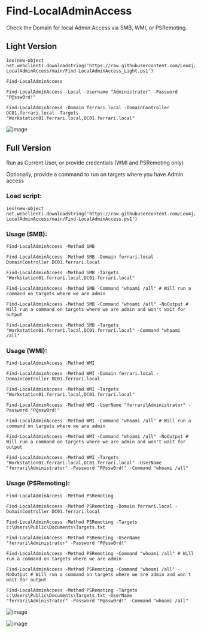 # Find-LocalAdminAccess
Check the Domain for local Admin Access via SMB, WMI, or PSRemoting.

## Light Version

```
iex(new-object net.webclient).downloadstring('https://raw.githubusercontent.com/Leo4j/Find-LocalAdminAccess/main/Find-LocalAdminAccess_Light.ps1')
```
```
Find-LocalAdminAccess
```
```
Find-LocalAdminAccess -Local -Username "Administrator" -Password "P@ssw0rd!"
```
```
Find-LocalAdminAccess -Domain ferrari.local -DomainController DC01.ferrari.local -Targets "Workstation01.ferrari.local,DC01.ferrari.local"
```
![image](https://github.com/Leo4j/Find-LocalAdminAccess/assets/61951374/73705a97-5f67-446f-982d-f779421fc97b)


## Full Version

Run as Current User, or provide credentials (WMI and PSRemoting only)

Optionally, provide a command to run on targets where you have Admin access

### Load script:

```
iex(new-object net.webclient).downloadstring('https://raw.githubusercontent.com/Leo4j/Find-LocalAdminAccess/main/Find-LocalAdminAccess.ps1')
```

### Usage (SMB):
```
Find-LocalAdminAccess -Method SMB
```
```
Find-LocalAdminAccess -Method SMB -Domain ferrari.local -DomainController DC01.ferrari.local
```
```
Find-LocalAdminAccess -Method SMB -Targets "Workstation01.ferrari.local,DC01.ferrari.local"
```
```
Find-LocalAdminAccess -Method SMB -Command "whoami /all" # Will run a command on targets where we are admin
```
```
Find-LocalAdminAccess -Method SMB -Command "whoami /all" -NoOutput # Will run a command on targets where we are admin and won't wait for output
```
```
Find-LocalAdminAccess -Method SMB -Targets "Workstation01.ferrari.local,DC01.ferrari.local" -Command "whoami /all"
```

### Usage (WMI):
```
Find-LocalAdminAccess -Method WMI
```
```
Find-LocalAdminAccess -Method WMI -Domain ferrari.local -DomainController DC01.ferrari.local
```
```
Find-LocalAdminAccess -Method WMI -Targets "Workstation01.ferrari.local,DC01.ferrari.local"
```
```
Find-LocalAdminAccess -Method WMI -UserName "ferrari\Administrator" -Password "P@ssw0rd!"
```
```
Find-LocalAdminAccess -Method WMI -Command "whoami /all" # Will run a command on targets where we are admin
```
```
Find-LocalAdminAccess -Method WMI -Command "whoami /all" -NoOutput # Will run a command on targets where we are admin and won't wait for output
```
```
Find-LocalAdminAccess -Method WMI -Targets "Workstation01.ferrari.local,DC01.ferrari.local" -UserName "ferrari\Administrator" -Password "P@ssw0rd!" -Command "whoami /all"
```

### Usage (PSRemoting):
```
Find-LocalAdminAccess -Method PSRemoting
```
```
Find-LocalAdminAccess -Method PSRemoting -Domain ferrari.local -DomainController DC01.ferrari.local
```
```
Find-LocalAdminAccess -Method PSRemoting -Targets c:\Users\Public\Documents\Targets.txt
```
```
Find-LocalAdminAccess -Method PSRemoting -UserName "ferrari\Administrator" -Password "P@ssw0rd!"
```
```
Find-LocalAdminAccess -Method PSRemoting -Command "whoami /all" # Will run a command on targets where we are admin
```
```
Find-LocalAdminAccess -Method PSRemoting -Command "whoami /all" -NoOutput # Will run a command on targets where we are admin and won't wait for output
```
```
Find-LocalAdminAccess -Method PSRemoting -Targets c:\Users\Public\Documents\Targets.txt -UserName "ferrari\Administrator" -Password "P@ssw0rd!" -Command "whoami /all"
```

![image](https://github.com/Leo4j/Find-LocalAdminAccess/assets/61951374/16e6e0f7-2d44-4ebf-985a-ad2b38d43e48)


![image](https://github.com/Leo4j/Find-LocalAdminAccess/assets/61951374/01b5076b-8615-4b16-8b6d-79f19010682d)
